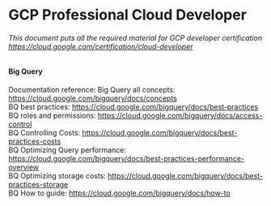 # GCP Professional Cloud Developer

###### This document puts all the required material for GCP developer certification https://cloud.google.com/certification/cloud-developer




#### Big Query
Documentation reference:
Big Query all concepts: https://cloud.google.com/bigquery/docs/concepts <br>
BQ best practices: https://cloud.google.com/bigquery/docs/best-practices <br>
BQ roles and permissions: https://cloud.google.com/bigquery/docs/access-control <br>
BQ Controlling Costs: https://cloud.google.com/bigquery/docs/best-practices-costs <br>
BQ Optimizing Query performance: https://cloud.google.com/bigquery/docs/best-practices-performance-overview <br>
BQ Optimizing storage costs: https://cloud.google.com/bigquery/docs/best-practices-storage <br>
BQ How to guide: https://cloud.google.com/bigquery/docs/how-to <br>
